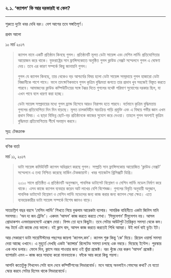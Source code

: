 ### ২.১. ‘ক্যাগল’ কি আর দরকারই বা কেন?

---

শুরুতে দুটো খবর দেখি বরং। বেশ আগের তবে সঙ্গতিপূর্ণ।

প্রথম আলো

১০ মার্চ ২০১৭

> ক্যাগল নামে একটি প্রতিষ্ঠান কিনছে গুগল। প্রতিষ্ঠানটি মূলত ডেটা সায়েন্স এবং মেশিন লার্নিং প্রতিযোগিতার আয়োজন করে থাকে। যুক্তরাষ্ট্রের সান ফ্রান্সিসকোতে অনুষ্ঠিত গুগল ক্লাউড নেক্সট সম্মেলনে গুগল এ ঘোষণা দেয়। তবে এর কারণ সম্পর্কে কিছু জানায়নি গুগল।
>
> গুগল যে ক্যাগল কিনছে, তার থেকেও বড় আশ্চর্যের বিষয় হলো ডেটা সায়েন্স সম্প্রদায়ে গুগল হাজারো ডেটা বিজ্ঞানীকে পাশে পাবে। ফলে তাৎক্ষণিকভাবে গুগল কৃত্রিম বুদ্ধিমত্তা জগতে তার প্রভাব খুব সহজেই বিস্তৃত করতে পারবে। আমাজনের ক্লাউড কম্পিউটিংয়ের সঙ্গে টক্কর দিতে গুগলের যথেষ্ট পরিমাণ সুযোগের দরকার ছিল, যা এখন পাবে বলে ধারণা করা হচ্ছে।
>
> ডেটা সায়েন্স সম্প্রদায়ের মধ্যে গুগল ব্র্যান্ড হিসেবে আরও নিরাপদ হতে পারবে। বর্তমানে কৃত্রিম বুদ্ধিমত্তায় গুগলের প্রতিযোগিতা দিন দিন বাড়ছে। মূলত চালকবিহীন স্বয়ংক্রিয় গাড়ি প্রযুক্তি এবং এ বিষয়ে গভীর জ্ঞান এখন প্রধান বিষয়। এ ছাড়া বিভিন্ন ছোট-বড় প্রতিষ্ঠানকে কাজের সুযোগ করে দেওয়া। তাহলে গুগল অবশ্যই কৃত্রিম বুদ্ধিমত্তা প্রতিযোগিতায় শীর্ষে অবস্থান করবে।

সূত্র: টেকক্রাঞ্চ

---

বণিক বার্তা

মার্চ ১১, ২০১৭

> ডাটা সায়েন্স কমিউনিটি ক্যাগল অধিগ্রহণ করছে গুগল। সম্প্রতি সান ফ্রান্সিসকোয় আয়োজিত ‘ক্লাউড নেক্সট’ সম্মেলনে এ তথ্য নিশ্চিত করেছে মার্কিন টেকজায়ান্ট। খবর গ্যাজেটস থ্রিসিক্সটি ডিগ্রি।
>
> ২০১০ সালে প্রতিষ্ঠিত এ প্রতিষ্ঠানটি অনুসন্ধান, পাবলিক ডাটাসেট বিশ্লেষণ ও মেশিন লার্নিং মডেল নির্মাণ করে থাকে। এসব কাজে ক্যাগল ব্যবহার করেন আট লাখের বেশি বিশেষজ্ঞ। গুগলের বিবৃতি অনুযায়ী অনুন্ধান, পাবলিক ডাটাসেট বিশ্লেষণ ও মেশিন লার্নিং মডেলের জন্য কাজ করার জন্য ক্যাগল সেরা ক্ষেত্র। এতে ব্যবহারকারীর ডাটা সায়েন্স সম্পর্কে বিশেষ জ্ঞানও বাড়ে।

সাতচল্লিশ বছর বয়সে ‘মেশিন লার্নিং’ শিখতে গিয়ে বুঝলাম আরেকটা ব্যাপার। সামরিক বাহিনীতে একটা জিনিস মানি সবসময়। ‘অন দ্য জব ট্রেনিং’। একদম ‘আসল’ কাজ করতে করতে শেখা। ‘সিমুলেশন’ টিমুলেশন নয়। আসল প্রোডাকশন এনভায়রনমেন্টে এক্সেস দেয়া। বিপদ তো হবে কিছুটা। তবে সেটার আউটপুট তৈরিকৃত সমস্যা থেকে কম। লঙ টার্মে এটা কাজে দেয় ভালো। বই ক্লাস বাদ, আসল কাজ করতে করতেই শিখি আমরা। উই লার্ন বাই ডুইং ইট।

আর সেকারণে ডাটা সায়েন্টিস্টদের পছন্দের জায়গা ‘ক্যাগল.কম’। ক্যাগল শুরু কিন্তু ‘কে’ দিয়ে। রিয়েল ওয়ার্ল্ড সমস্যা দেয়া আচ্ছে ওখানে। এ মুহুর্তে দেখছি একটা ‘ক্যান্সার’ রিলেটেড সমস্যা চলছে এক নম্বরে। দিয়েছে ইন্টেল। পুরস্কার এক লাখ ডলার। ফেলে দিন, ক্লাসে নম্বর পাওয়ার জন্য ওই ভুঁয়া প্রজেক্ট। বরং খুঁজে বের করুন ‘আসল’ প্রজেক্ট। ব্যাপারটা এমন – কাজ করে সাহায্য করো মানবতাকে। ফাঁকে আয় করো কিছু পয়সা।

আপনি কতোটুকু শিখলেন সেটা বলে দেবে কম্পিটিশনের লিডারবোর্ড। মনে আছে অনলাইন গেমসের কথা? যে যতো স্কোর করবে সেটার হিসেব থাকে লিডারবোর্ডে।

